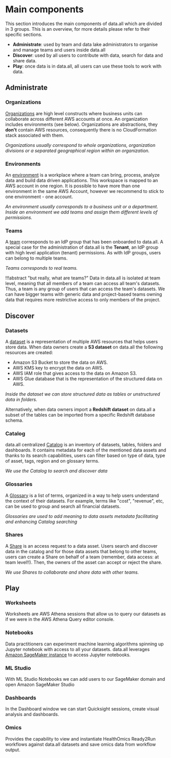 # **Main components**
This section introduces the main components of data.all which are divided in 3 groups. This is an overview, for more
details please refer to their specific sections.

- **Administrate**: used by team and data lake administrators to organise and manage teams and users inside data.all
- **Discover**: used by all users to contribute with data, search for data and share data.
- **Play**: once data is in data.all, all users can use these tools to work with data.


## **Administrate**

### Organizations
<a href="organizations.html">Organizations</a> are high level constructs where business units can collaborate across different AWS accounts
at once. An organization includes environments (see below). Organizations are abstractions, they **don't** contain AWS
resources, consequently there is no CloudFormation stack associated with them.

*Organizations usually correspond to whole organizations, organization divisions or a separated geographical region
within an organization.*

### Environments
An <a href="environments.html">environment</a> is a workplace where a team can bring, process, analyze data and build data driven applications.
This workspace is mapped to an AWS account in one region. It is possible to have more than one environment in the same
AWS Account, however we recommend to stick to one environment -  one account.

*An environment usually corresponds to a business unit or a department. Inside an environment we add teams and
assign them different levels of permissions.*

### Teams
A <a href="environments.html">team</a> corresponds to an IdP group that has been onboarded to data.all. A special case for the administration of
data.all is the **Tenant**, an IdP group with high level application (tenant) permissions. As with IdP groups, users can
belong to multiple teams.

*Teams corresponds to real teams.*

!!!abstract "but really, what are teams?"
    Data in data.all is isolated at team level, meaning that all members of a team can access all team's datasets.
    Thus, a team is any group of users that can access the team's datasets. We can have bigger teams with generic data
    and project-based teams owning data that requires more restrictive access to only members of the project.


## **Discover**
### Datasets
A <a href="datasets.html">dataset</a> is a representation of multiple AWS resources that helps users store data.
When data owners create a **S3 dataset** on data.all the following resources are created:

- Amazon S3 Bucket to store the data on AWS.
- AWS KMS key to encrypt the data on AWS.
- AWS IAM role that gives access to the data on Amazon S3.
- AWS Glue database that is the representation of the structured data on AWS.

*Inside the dataset we can store structured data as tables or unstructured data in folders.*

Alternatively, when data owners import a **Redshift dataset** on data.all a subset of the tables can be imported from a specific Redshift database schema.

### Catalog
data.all centralized <a href="catalog.html">Catalog</a> is an inventory of datasets, tables, folders and dashboards. It contains metadata for each
of the mentioned data assets and thanks to its search capabilities, users can filter based on type of data, type of
asset, tags, region and on glossary terms.

*We use the Catalog to search and discover data*

### Glossaries
A <a href="catalog.html">Glossary</a> is a list of terms, organized in a way to help users understand the context of their datasets.
For example, terms like "cost", "revenue", etc, can be used to group and search all financial datasets.

*Glossaries are used to add meaning to data assets metadata facilitating and enhancing Catalog searching*

### Shares
A <a href="shares.html">Share</a> is an access request to a data asset. Users search and discover data in the catalog and for those data assets
that belong to other teams, users can create a Share on behalf of a team (remember, data access: at team level!!). Then,
the owners of the asset can accept or reject the share.

*We use Shares to collaborate and share data with other teams.*

## **Play**
### Worksheets
Worksheets are AWS Athena sessions that allow us to query our datasets as if we were in the AWS Athena Query editor
console.

### Notebooks
Data practitioners can experiment machine learning algorithms
spinning up Jupyter notebook with access to all your datasets. data.all leverages
<a href="https://docs.aws.amazon.com/sagemaker/latest/dg/nbi.html" target="_blank">
Amazon SageMaker instance</a> to access Jupyter notebooks.

### ML Studio
With ML Studio Notebooks we can add users to our SageMaker domain and open Amazon SageMaker Studio

### Dashboards
In the Dashboard window we can start Quicksight sessions, create visual analysis and dashboards.

### Omics
Provides the capability to view and instantiate HealthOmics Ready2Run workflows against data.all datasets and save omics data from workflow output.